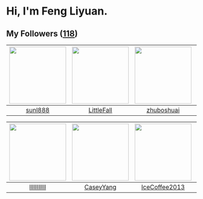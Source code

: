 # Hi, I'm Feng Liyuan.

## My Followers ([118](https://github.com/SunRunAway?tab=followers))

| <img src="https://avatars.githubusercontent.com/u/9254545?v=4" width="150" height="150" /> | <img src="https://avatars.githubusercontent.com/u/30543181?v=4" width="150" height="150" /> | <img src="https://avatars.githubusercontent.com/u/10694566?v=4" width="150" height="150" /> | <img src="https://avatars.githubusercontent.com/u/2173670?v=4" width="150" height="150" /> |
| :----------------------------------------------------------------------------------------: | :-----------------------------------------------------------------------------------------: | :-----------------------------------------------------------------------------------------: | :----------------------------------------------------------------------------------------: |
|                            [sunl888](https://github.com/sunl888)                           |                         [LittleFall](https://github.com/LittleFall)                         |                         [zhuboshuai](https://github.com/zhuboshuai)                         |                         [wonderflow](https://github.com/wonderflow)                        |

| <img src="https://avatars.githubusercontent.com/u/16208288?v=4" width="150" height="150" /> | <img src="https://avatars.githubusercontent.com/u/2445114?v=4" width="150" height="150" /> | <img src="https://avatars.githubusercontent.com/u/4661589?v=4" width="150" height="150" /> | <img src="https://avatars.githubusercontent.com/u/250445?v=4" width="150" height="150" /> |
| :-----------------------------------------------------------------------------------------: | :----------------------------------------------------------------------------------------: | :----------------------------------------------------------------------------------------: | :---------------------------------------------------------------------------------------: |
|                        [llllIIIllll](https://github.com/llllIIIllll)                        |                          [CaseyYang](https://github.com/CaseyYang)                         |                      [IceCoffee2013](https://github.com/IceCoffee2013)                     |                           [batermj](https://github.com/batermj)                           |